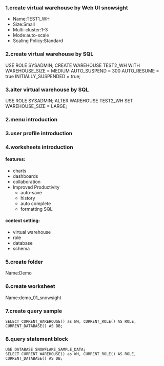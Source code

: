 ### 1.create virtual warehouse by Web UI snowsight
* Name:TEST1_WH
* Size:Small
* Multi-cluster:1-3
* Mode:auto-scale
* Scaling Policy:Standard

### 2.create virtual warehouse by SQL
   USE ROLE SYSADMIN;
   CREATE WAREHOUSE TEST2_WH WITH WAREHOUSE_SIZE = MEDIUM
   AUTO_SUSPEND = 300 AUTO_RESUME = true INITIALLY_SUSPENDED = true;

### 3.alter virtual warehouse by SQL
   USE ROLE SYSADMIN;
   ALTER WAREHOUSE TEST2_WH SET WAREHOUSE_SIZE = LARGE;



### 2.menu introduction
### 3.user profile introduction
### 4.worksheets introduction
#### features:
* charts
* dashboards
* collaboration
* Improved Productivity
    * auto-save
    * history
    * auto complete
    * formatting SQL
#### context setting:
* virtual warehouse
* role
* database
* schema
### 5.create folder
Name:Demo
### 6.create worksheet
Name:demo_01_snowsight
### 7.create query sample
    SELECT CURRENT_WAREHOUSE() as WH, CURRENT_ROLE() AS ROLE, CURRENT_DATABASE() AS DB;
### 8.query statement block
    USE DATABASE SNOWFLAKE_SAMPLE_DATA;
    SELECT CURRENT_WAREHOUSE() as WH, CURRENT_ROLE() AS ROLE, CURRENT_DATABASE() AS DB;

